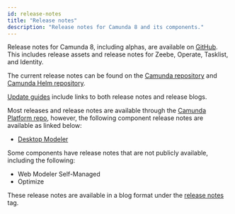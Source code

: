 ```yaml
---
id: release-notes
title: "Release notes"
description: "Release notes for Camunda 8 and its components."
---
```


Release notes for Camunda 8, including alphas, are available on [GitHub](https://github.com/camunda/camunda-platform/releases). This includes release assets and release notes for Zeebe, Operate, Tasklist, and Identity.

The current release notes can be found on the [Camunda repository](https://github.com/camunda/camunda-platform/releases/latest) and [Camunda Helm repository](https://github.com/camunda/camunda-platform-helm/releases/latest).

[Update guides](/self-managed/operational-guides/update-guide/introduction.md) include links to both release notes and release blogs.

Most releases and release notes are available through the [Camunda Platform repo](https://github.com/camunda/camunda-platform), however, the following component release notes are available as linked below:

- [Desktop Modeler](https://github.com/camunda/camunda-modeler/releases)

Some components have release notes that are not publicly available, including the following:

- Web Modeler Self-Managed
- Optimize

These release notes are available in a blog format under the [release notes](https://camunda.com/blog/category/releases/) tag.
